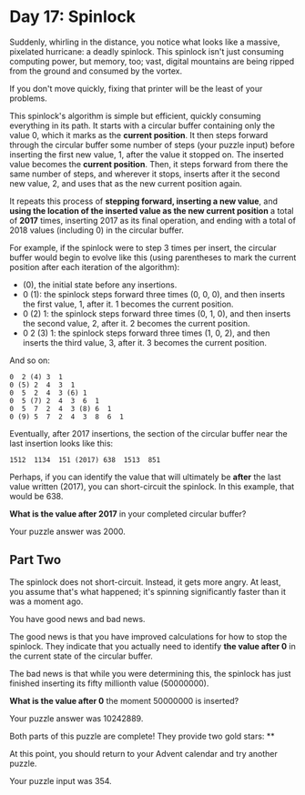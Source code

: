 # Day 17: Spinlock

Suddenly, whirling in the distance, you notice what looks like a massive, pixelated hurricane: a deadly spinlock. This
spinlock isn't just consuming computing power, but memory, too; vast, digital mountains are being ripped from the ground
and consumed by the vortex.

If you don't move quickly, fixing that printer will be the least of your problems.

This spinlock's algorithm is simple but efficient, quickly consuming everything in its path. It starts with a circular
buffer containing only the value 0, which it marks as the **current position**. It then steps forward through the
circular buffer some number of steps (your puzzle input) before inserting the first new value, 1, after the value it
stopped on. The inserted value becomes the **current position**. Then, it steps forward from there the same number of
steps, and wherever it stops, inserts after it the second new value, 2, and uses that as the new current position again.

It repeats this process of **stepping forward, inserting a new value**, and **using the location of the inserted value
as the new current position** a total of **2017** times, inserting 2017 as its final operation, and ending with a total
of 2018 values (including 0) in the circular buffer.

For example, if the spinlock were to step 3 times per insert, the circular buffer would begin to evolve like this (using
parentheses to mark the current position after each iteration of the algorithm):

* (0), the initial state before any insertions.
* 0 (1): the spinlock steps forward three times (0, 0, 0), and then inserts the first value, 1, after it. 1 becomes the
  current position.
* 0 (2) 1: the spinlock steps forward three times (0, 1, 0), and then inserts the second value, 2, after it. 2 becomes
  the current position.
* 0 2 (3) 1: the spinlock steps forward three times (1, 0, 2), and then inserts the third value, 3, after it. 3 becomes
  the current position.

And so on:

```
0  2 (4) 3  1
0 (5) 2  4  3  1
0  5  2  4  3 (6) 1
0  5 (7) 2  4  3  6  1
0  5  7  2  4  3 (8) 6  1
0 (9) 5  7  2  4  3  8  6  1
```

Eventually, after 2017 insertions, the section of the circular buffer near the last insertion looks like this:

```
1512  1134  151 (2017) 638  1513  851
```

Perhaps, if you can identify the value that will ultimately be **after** the last value written (2017), you can
short-circuit the spinlock. In this example, that would be 638.

**What is the value after 2017** in your completed circular buffer?

Your puzzle answer was 2000.

## Part Two

The spinlock does not short-circuit. Instead, it gets more angry. At least, you assume that's what happened; it's
spinning significantly faster than it was a moment ago.

You have good news and bad news.

The good news is that you have improved calculations for how to stop the spinlock. They indicate that you actually need
to identify **the value after 0** in the current state of the circular buffer.

The bad news is that while you were determining this, the spinlock has just finished inserting its fifty millionth
value (50000000).

**What is the value after 0** the moment 50000000 is inserted?

Your puzzle answer was 10242889.

Both parts of this puzzle are complete! They provide two gold stars: **

At this point, you should return to your Advent calendar and try another puzzle.

Your puzzle input was 354.